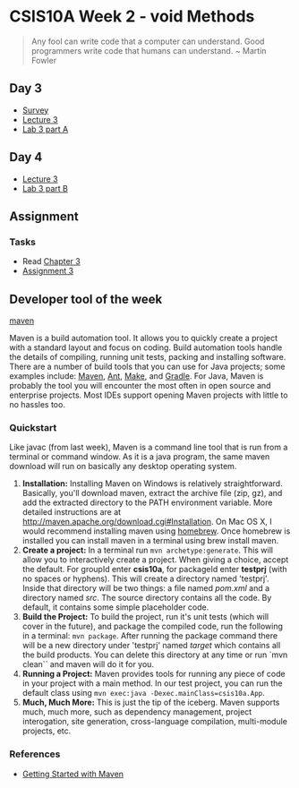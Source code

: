 # CSIS10A Week 2 - void Methods

> Any fool can write code that a computer can understand. Good programmers write code that humans can understand. ~ Martin Fowler

## Day 3

- [Survey]()
- [Lecture 3](https://docs.google.com/presentation/d/1zr7aoCgG0RaB-SQX1mEW3xmFWZWa3tUaQMaYFS4xPRg/edit?usp=sharing)
- [Lab 3 part A](https://github.com/mpc-csis/csis10a-week-02)


## Day 4

- [Lecture 3](https://docs.google.com/presentation/d/1zr7aoCgG0RaB-SQX1mEW3xmFWZWa3tUaQMaYFS4xPRg/edit?usp=sharing)
- [Lab 3 part B](https://github.com/mpc-csis/csis10a-week-02)


## Assignment 

### Tasks

- Read [Chapter 3](http://greenteapress.com/thinkapjava/html/thinkjava005.html)
- [Assignment 3](https://classroom.github.com/a/fvVgBLCi)

## Developer tool of the week 

[maven](http://maven.apache.org/)

Maven is a build automation tool. It allows you to quickly create a project with a standard layout and focus on coding. Build automation tools handle the details of compiling, running unit tests, packing and installing software. There are a number of build tools that you can use for Java projects; some examples include: [Maven](http://maven.apache.org/), [Ant](http://ant.apache.org/), [Make](http://www.gnu.org/software/make/), and [Gradle](http://www.gradle.org/). For Java, Maven is probably the tool you will encounter the most often in open source and enterprise projects. Most IDEs support opening Maven projects with little to no hassles too.

### Quickstart

Like javac (from last week), Maven is a command line tool that is run from a terminal or command window. As it is a java program, the same maven download will run on basically any desktop operating system.


1. __Installation:__ Installing Maven on Windows is relatively straightforward. Basically, you'll download maven, extract the archive file (zip, gz), and add the extracted directory to the PATH environment variable. More detailed instructions are at <http://maven.apache.org/download.cgi#Installation>. On Mac OS X, I would recommend installing maven using [homebrew](http://brew.sh/). Once homebrew is installed you can install maven in a terminal using brew install maven.
2. __Create a project:__ In a terminal run `mvn archetype:generate`. This will allow you to interactively create a project. When giving a choice, accept the default. For groupId enter __csis10a__, for packageId enter __testprj__ (with no spaces or hyphens). This will create a directory named 'testprj'. Inside that directory will be two things: a file named _pom.xml_ and a directory named _src_. The source directory contains all the code. By default, it contains some simple placeholder code.
3. __Build the Project:__ To build the project, run it's unit tests (which will cover in the future), and package the compiled code, run the following in a terminal: `mvn package`. After running the package command there will be a new directory under 'testprj' named _target_ which contains all the build products. You can delete this directory at any time or run `mvn clean`` and maven will do it for you.
4. __Running a Project:__ Maven provides tools for running any piece of code in your project with a main method. In our test project, you can run the default class using `mvn exec:java -Dexec.mainClass=csis10a.App`.
5. __Much, Much More:__ This is just the tip of the iceberg. Maven supports much, much more, such as dependency management, project interogation, site generation, cross-language compilation, multi-module projects, etc.

### References

- [Getting Started with Maven](https://maven.apache.org/guides/getting-started/)
